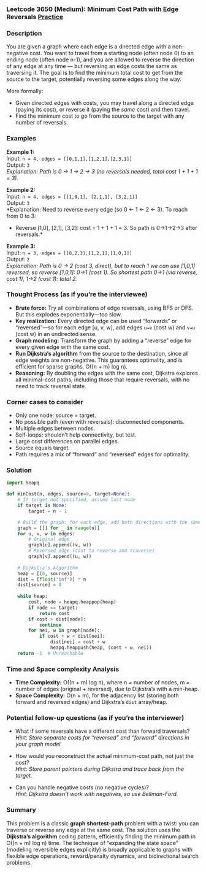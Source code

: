 ### Leetcode 3650 (Medium): Minimum Cost Path with Edge Reversals [Practice](https://leetcode.com/problems/minimum-cost-path-with-edge-reversals)

### Description  
You are given a graph where each edge is a directed edge with a non-negative cost. You want to travel from a starting node (often node 0) to an ending node (often node n-1), and you are allowed to reverse the direction of any edge at any time — but reversing an edge costs the same as traversing it. The goal is to find the minimum total cost to get from the source to the target, potentially reversing some edges along the way.

More formally:  
- Given directed edges with costs, you may travel along a directed edge (paying its cost), or reverse it (paying the *same* cost) and then travel.
- Find the minimum cost to go from the source to the target with any number of reversals.

### Examples  

**Example 1:**  
Input: `n = 4, edges = [[0,1,1],[1,2,1],[2,3,1]]`  
Output: `3`  
*Explanation: Path is 0 → 1 → 2 → 3 (no reversals needed, total cost 1 + 1 + 1 = 3).*

**Example 2:**  
Input: `n = 4, edges = [[1,0,1], [2,1,1], [3,2,1]]`  
Output: `3`  
*Explanation: Need to reverse every edge (so 0 ← 1 ← 2 ← 3). To reach from 0 to 3:  
- Reverse [1,0], [2,1], [3,2]: cost = 1 + 1 + 1 = 3. So path is 0→1→2→3 after reversals.*

**Example 3:**  
Input: `n = 3, edges = [[0,2,3],[1,2,1],[1,0,1]]`  
Output: `2`  
*Explanation: Path is 0 → 2 (cost 3, direct), but to reach 1 we can use [1,0,1] reversed, so reverse [1,0,1]: 0→1 (cost 1). So shortest path 0→1 (via reverse, cost 1), 1→2 (cost 1): total 2.*

### Thought Process (as if you’re the interviewee)  
- **Brute force:** Try all combinations of edge reversals, using BFS or DFS. But this explodes exponentially—too slow.
- **Key realization:** Every directed edge can be used “forwards” or “reversed”—so for each edge [u, v, w], add edges `u→v` (cost w) and `v→u` (cost w) in an undirected sense.
- **Graph modeling:** Transform the graph by adding a “reverse” edge for every given edge with the same cost.
- **Run Dijkstra’s algorithm** from the source to the destination, since all edge weights are non-negative. This guarantees optimality, and is efficient for sparse graphs, O((n + m) log n).
- **Reasoning:** By doubling the edges with the same cost, Dijkstra explores all minimal-cost paths, including those that require reversals, with no need to track reversal state.

### Corner cases to consider  
- Only one node: source = target.
- No possible path (even with reversals): disconnected components.
- Multiple edges between nodes.
- Self-loops: shouldn’t help connectivity, but test.
- Large cost differences on parallel edges.
- Source equals target.
- Path requires a mix of “forward” and “reversed” edges for optimality.

### Solution

```python
import heapq

def minCost(n, edges, source=0, target=None):
    # If target not specified, assume last node
    if target is None:
        target = n - 1

    # Build the graph: for each edge, add both directions with the same cost
    graph = [[] for _ in range(n)]
    for u, v, w in edges:
        # Original edge
        graph[u].append((v, w))
        # Reversed edge (cost to reverse and traverse)
        graph[v].append((u, w))
    
    # Dijkstra's Algorithm
    heap = [(0, source)]
    dist = [float('inf')] * n
    dist[source] = 0
    
    while heap:
        cost, node = heapq.heappop(heap)
        if node == target:
            return cost
        if cost > dist[node]:
            continue
        for nei, w in graph[node]:
            if cost + w < dist[nei]:
                dist[nei] = cost + w
                heapq.heappush(heap, (cost + w, nei))
    return -1  # Unreachable
```

### Time and Space complexity Analysis  

- **Time Complexity:** O((n + m) log n), where n = number of nodes, m = number of edges (original + reversed), due to Dijkstra’s with a min-heap.
- **Space Complexity:** O(n + m), for the adjacency list (storing both forward and reversed edges) and Dijkstra’s `dist` array/heap.

### Potential follow-up questions (as if you’re the interviewer)  

- What if some reversals have a different cost than forward traversals?  
  *Hint: Store separate costs for “reversed” and “forward” directions in your graph model.*

- How would you reconstruct the actual minimum-cost path, not just the cost?  
  *Hint: Store parent pointers during Dijkstra and trace back from the target.*

- Can you handle negative costs (no negative cycles)?  
  *Hint: Dijkstra doesn’t work with negatives, so use Bellman-Ford.*

### Summary
This problem is a classic **graph shortest-path** problem with a twist: you can traverse or reverse any edge at the same cost. The solution uses the **Dijkstra’s algorithm** coding pattern, efficiently finding the minimum path in O((n + m) log n) time. The technique of “expanding the state space” (modeling reversible edges explicitly) is broadly applicable to graphs with flexible edge operations, reward/penalty dynamics, and bidirectional search problems.